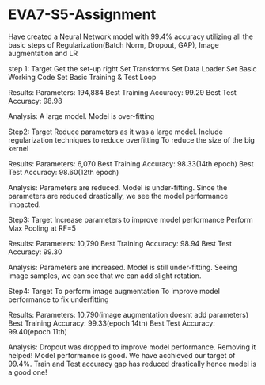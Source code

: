 # EVA7-S5-Assignment
Have created a Neural Network model with 99.4% accuracy utilizing all the basic steps of Regularization(Batch Norm, Dropout, GAP), Image augmentation and LR

step 1:
Target
Get the set-up right
Set Transforms
Set Data Loader
Set Basic Working Code
Set Basic Training  & Test Loop

Results:
Parameters: 194,884
Best Training Accuracy: 99.29
Best Test Accuracy: 98.98

Analysis:
A large model.
Model is over-fitting


Step2:
Target
Reduce parameters as it was a large model.
Include regularization techniques to reduce overfitting
To reduce the size of the big kernel


Results:
Parameters: 6,070
Best Training Accuracy: 98.33(14th epoch)
Best Test Accuracy: 98.60(12th epoch)

Analysis:
Parameters are reduced.
Model is under-fitting. Since the parameters are reduced drastically, we see the model performance impacted.



Step3:
Target
Increase parameters to improve model performance
Perform Max Pooling at RF=5


Results:
Parameters: 10,790
Best Training Accuracy: 98.94
Best Test Accuracy: 99.30

Analysis:
Parameters are increased.
Model is still under-fitting. 
Seeing image samples, we can see that we can add slight rotation. 




Step4:
Target
To perform image augmentation
To improve model performance to fix underfitting


Results:
Parameters: 10,790(image augmentation doesnt add parameters)
Best Training Accuracy: 99.33(epoch 14th)
Best Test Accuracy: 99.40(epoch 11th)

Analysis:
Dropout was dropped to improve model performance. Removing it helped!
Model performance is good. We have acchieved our target of 99.4%. 
Train and Test accuracy gap has reduced drastically hence model is a good one!  
